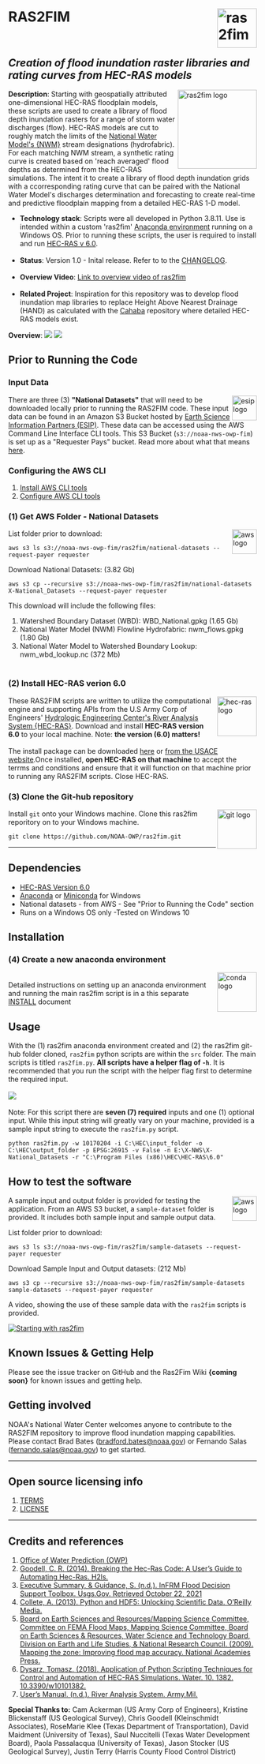 # RAS2FIM <img src="https://github.com/NOAA-OWP/ras2fim/blob/master/doc/ras2fim_agency_20211018.png" align="right" alt="ras2fim agency" height="80"> <br> <br>
## <i>Creation of flood inundation raster libraries and rating curves from HEC-RAS models </i>

<img src="https://github.com/NOAA-OWP/ras2fim/blob/master/doc/ras2fim_logo_20211018.png" align="right"
     alt="ras2fim logo" width="160" height="160">

**Description**:  Starting with geospatially attributed one-dimensional HEC-RAS floodplain models, these scripts are used to create a library of flood depth inundation rasters for a range of storm water discharges (flow).  HEC-RAS models are cut to roughly match the limits of the [National Water Model's {NWM}](https://water.noaa.gov/about/nwm) stream designations (hydrofabric).  For each matching NWM stream, a synthetic rating curve is created based on 'reach averaged' flood depths as determined from the HEC-RAS simulations.  The intent it to create a library of flood depth inundation grids with a ccorresponding rating curve that can be paired with the National Water Model's discharges determination and forecasting to create real-time and predictive floodplain mapping from a detailed HEC-RAS 1-D model.

  - **Technology stack**: Scripts were all developed in Python 3.8.11.  Use is intended within a custom 'ras2fim' [Anaconda environment](https://www.anaconda.com/products/individual) running on a Windows OS.  Prior to running these scripts, the user is required to install and run [HEC-RAS v 6.0](https://www.hec.usace.army.mil/software/hec-ras/download.aspx).<br><br>
  - **Status**:  Version 1.0 - Inital release.  Refer to to the [CHANGELOG](CHANGELOG.md).<br><br>
  - **Overview Video**: [Link to overview video of ras2fim](https://www.youtube.com/watch?v=TDDTRSUplVA)<br><br>
  - **Related Project**:  Inspiration for this repository was to develop flood inundation map libraries to replace Height Above Nearest Drainage (HAND) as calculated with the [Cahaba](https://github.com/NOAA-OWP/cahaba) repository where detailed HEC-RAS models exist.


**Overview**:
![](https://github.com/NOAA-OWP/ras2fim/blob/main/doc/ras2fim_overview.png)
![](https://github.com/NOAA-OWP/ras2fim/blob/main/doc/ras2fim_sample_output.png)

## Prior to Running the Code
### Input Data
<img src="https://github.com/NOAA-OWP/ras2fim/blob/master/doc/esip-logo.png" align="right" alt="esip logo" height="50">There are three (3) **"National Datasets"** that will need to be downloaded locally prior to running the RAS2FIM code.  These input data can be found in an Amazon S3 Bucket hosted by [Earth Science Information Partners (ESIP)](https://www.esipfed.org/). These data can be accessed using the AWS Command Line Interface CLI tools.  This S3 Bucket (`s3://noaa-nws-owp-fim`) is set up as a "Requester Pays" bucket. Read more about what that means [here](https://docs.aws.amazon.com/AmazonS3/latest/userguide/RequesterPaysBuckets.html).<br>
### Configuring the AWS CLI
1. [Install AWS CLI tools](https://docs.aws.amazon.com/cli/latest/userguide/install-cliv2.html)
2. [Configure AWS CLI tools](https://docs.aws.amazon.com/cli/latest/userguide/cli-configure-quickstart.html)

### (1) Get AWS Folder - National Datasets
<img src="https://github.com/NOAA-OWP/ras2fim/blob/main/doc/AWS_logo.png" align="right" alt="aws logo" height="50"> List folder prior to download:  
```
aws s3 ls s3://noaa-nws-owp-fim/ras2fim/national-datasets --request-payer requester
```
Download National Datasets: (3.82 Gb)
```
aws s3 cp --recursive s3://noaa-nws-owp-fim/ras2fim/national-datasets X-National_Datasets --request-payer requester
```
This download will include the following files:
1.  Watershed Boundary Dataset (WBD): WBD_National.gpkg (1.65 Gb)
2.  National Water Model (NWM) Flowline Hydrofabric: nwm_flows.gpkg (1.80 Gb)
3.  National Water Model to Watershed Boundary Lookup: nwm_wbd_lookup.nc (372 Mb)
<br><br>

### (2) Install HEC-RAS verion 6.0
<img src="https://github.com/NOAA-OWP/ras2fim/blob/master/doc/RAS_logo.png" align="right" alt="hec-ras logo" height="80">These RAS2FIM scripts are written to utilize the computational engine and supporting APIs from the U.S Army Corp of Engineers' [Hydrologic Engineering Center's River Analysis System {HEC-RAS}](https://www.hec.usace.army.mil/software/hec-ras/).  Download and install **HEC-RAS version 6.0** to your local machine.  Note: **the version (6.0) matters!**<br><br>The install package can be downloaded [here](https://github.com/HydrologicEngineeringCenter/hec-downloads/releases/download/1.0.20/HEC-RAS_60_Setup.exe) or [from the USACE website](https://www.hec.usace.army.mil/software/hec-ras/download.aspx).Once installed, **open HEC-RAS on that machine** to accept the terrms and conditions and ensure that it will function on that machine prior to running any RAS2FIM scripts.  Close HEC-RAS.

### (3) Clone the Git-hub repository
<img src="https://github.com/NOAA-OWP/ras2fim/blob/master/doc/Git_logo.png" align="right" alt="git logo" height="80"> Install `git` onto your Windows machine.  Clone this ras2fim reporitory on to your Windows machine.
```
git clone https://github.com/NOAA-OWP/ras2fim.git
```

----
## Dependencies

* [HEC-RAS Version 6.0](https://www.hec.usace.army.mil/software/hec-ras/download.aspx)
* [Anaconda](https://www.anaconda.com/products/individual) or [Miniconda](https://docs.conda.io/en/latest/miniconda.html) for Windows
* National datasets - from AWS - See "Prior to Running the Code" section
* Runs on a Windows OS only -Tested on Windows 10

## Installation

### (4) Create a new anaconda environment
<img src="https://github.com/NOAA-OWP/ras2fim/blob/master/doc/Conda-Logo.jpg" align="right" alt="conda logo" height="80"><br>
Detailed instructions on setting up an anaconda environment and running the main ras2fim script is in a this separate [INSTALL](doc/INSTALL.md) document

## Usage

With the (1) ras2fim anaconda environment created and (2) the ras2fim git-hub folder cloned, `ras2fim` python scripts are within the `src` folder.  The main scripts is titled `ras2fim.py`.  **All scripts have a helper flag of `-h`**.  It is recommended that you run the script with the helper flag first to determine the required input. <br><br>
![](https://github.com/NOAA-OWP/ras2fim/blob/master/doc/conda_python_run.png)
<br><br>
Note: For this script there are **seven (7) required** inputs and one (1) optional input.  While this input string will greatly vary on your machine, provided is a sample input string to execute the `ras2fim.py` script.
```
python ras2fim.py -w 10170204 -i C:\HEC\input_folder -o C:\HEC\output_folder -p EPSG:26915 -v False -n E:\X-NWS\X-National_Datasets -r "C:\Program Files (x86)\HEC\HEC-RAS\6.0"
```

## How to test the software

<img src="https://github.com/NOAA-OWP/ras2fim/blob/master/doc/AWS_logo.png" align="right" alt="aws logo" height="50"> A sample input and output folder is provided for testing the application. From an AWS S3 bucket, a `sample-dataset` folder is provided.  It includes both sample input and sample output data.

List folder prior to download:  
```
aws s3 ls s3://noaa-nws-owp-fim/ras2fim/sample-datasets --request-payer requester
```
Download Sample Input and Output datasets: (212 Mb)
```
aws s3 cp --recursive s3://noaa-nws-owp-fim/ras2fim/sample-datasets sample-datasets --request-payer requester
```
A video, showing the use of these sample data with the `ras2fim` scripts is provided.

[![Starting with ras2fim](https://img.youtube.com/vi/TDDTRSUplVA/0.jpg)](https://www.youtube.com/watch?v=TDDTRSUplVA)

## Known Issues & Getting Help

Please see the issue tracker on GitHub and the Ras2Fim Wiki **{coming soon}** for known issues and getting help.

## Getting involved

NOAA's National Water Center welcomes anyone to contribute to the RAS2FIM repository to improve flood inundation mapping capabilities. Please contact Brad Bates (bradford.bates@noaa.gov) or Fernando Salas (fernando.salas@noaa.gov) to get started.

----

## Open source licensing info
1. [TERMS](doc/TERMS.md)
2. [LICENSE](LICENSE)


----

## Credits and references

1. [Office of Water Prediction (OWP)](https://water.noaa.gov/)
2. [Goodell, C. R. (2014). Breaking the Hec-Ras Code: A User’s Guide to Automating Hec-Ras. H2ls.](https://www.kleinschmidtgroup.com/breaking-the-hec-ras-code-2/)
3. [Executive Summary, & Guidance, S. (n.d.). InFRM Flood Decision Support Toolbox. Usgs.Gov. Retrieved October 22, 2021](https://webapps.usgs.gov/infrm/pubs/FDST%20Map%20Submission%20Guidelines%20_vDec20.pdf)
4. [Collete, A. (2013). Python and HDF5: Unlocking Scientific Data. O’Reilly Media.](https://www.oreilly.com/library/view/python-and-hdf5/9781491944981/)
5. [Board on Earth Sciences and Resources/Mapping Science Committee, Committee on FEMA Flood Maps, Mapping Science Committee, Board on Earth Sciences & Resources, Water Science and Technology Board, Division on Earth and Life Studies, & National Research Council. (2009). Mapping the zone: Improving flood map accuracy. National Academies Press.](https://www.amazon.com/Mapping-Zone-Improving-Resilience-Preparedness/dp/0309130573)
6. [Dysarz, Tomasz. (2018). Application of Python Scripting Techniques for Control and Automation of HEC-RAS Simulations. Water. 10. 1382. 10.3390/w10101382. ](https://www.mdpi.com/2073-4441/10/10/1382)
7. [User’s Manual. (n.d.). River Analysis System. Army.Mil.](https://www.hec.usace.army.mil/software/hec-ras/documentation/HEC-RAS_6.0_Users_Manual.pdf)

**Special Thanks to:** Cam Ackerman (US Army Corp of Engineers), Kristine Blickenstaff (US Geological Survey), Chris Goodell (Kleinschmidt Associates), RoseMarie Klee (Texas Department of Transportation), David Maidment (University of Texas), Saul Nuccitelli (Texas Water Development Board), Paola Passalacqua (University of Texas), Jason Stocker (US Geological Survey), Justin Terry (Harris County Flood Control District)




